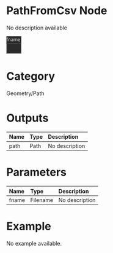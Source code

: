 
PathFromCsv Node
================


No description available



![img](../../images/nodes/PathFromCsv_settings.png)


# Category


Geometry/Path
# Outputs

|Name|Type|Description|
| :--- | :--- | :--- |
|path|Path|No description|

# Parameters

|Name|Type|Description|
| :--- | :--- | :--- |
|fname|Filename|No description|

# Example


No example available.